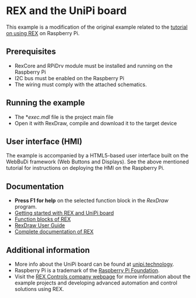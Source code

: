 ﻿REX and the UniPi board
======================================

This example is a modification of the original example related to the [tutorial on using REX](http://www.rexcontrols.com/articles/getting-started-with-rex-on-raspberry-pi)
on Raspberry Pi.

## Prerequisites ##

- RexCore and RPiDrv module must be installed and running on the Raspberry Pi
- I2C bus must be enabled on the Raspberry Pi
- The wiring must comply with the attached schematics. 

## Running the example ##

- The **exec.mdl* file is the project main file
- Open it with RexDraw, compile and download it to the target device

## User interface (HMI) ##

The example is accompanied by a HTML5-based user interface built on the 
WebBuDi framework (Web Buttons and Displays). See the above mentioned tutorial 
for instructions on deploying the HMI on the Raspberry Pi.

## Documentation ##

- **Press F1 for help** on the selected function block in the *RexDraw* program.
- [Getting started with REX and UniPi board](https://www.rexcontrols.com/media/2.50.5/doc/ENGLISH/MANUALS/RexGettingStarted/RexGettingStarted_UniPi_ENG.html)
- [Function blocks of REX](https://www.rexcontrols.com/media/2.50.5/doc/ENGLISH/MANUALS/BRef/BRef_ENG.html)
- [RexDraw User Guide](https://www.rexcontrols.com/media/2.50.5/doc/ENGLISH/MANUALS/RexDraw/RexDraw_ENG.html)
- [Complete documentation of REX](http://www.rexcontrols.com/documentation-and-support)

## Additional information ##

- More info about the UniPi board can be found at [unipi.technology](http://www.unipi.technology).
- Raspberry Pi is a trademark of the [Raspberry Pi Foundation](http://www.raspberrypi.org).
- Visit the [REX Controls company webpage](http://www.rexcontrols.com) 
for more information about the example projects and developing advanced 
automation and control solutions using REX.